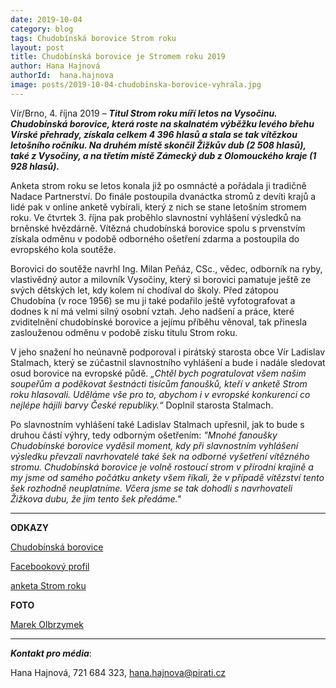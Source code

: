 ```yaml
---
date: 2019-10-04
category: blog
tags: Chudobínská borovice Strom roku 
layout: post
title: Chudobínská borovice je Stromem roku 2019
author: Hana Hajnová
authorId:  hana.hajnova
image: posts/2019-10-04-chudobinska-borovice-vyhrala.jpg
---
```


Vír/Brno, 4. října 2019 – ***Titul Strom roku míří letos na Vysočinu. Chudobínská borovice, která roste na skalnatém výběžku levého břehu Vírské přehrady, získala celkem 4 396 hlasů a stala se tak vítězkou letošního ročníku. Na druhém místě skončil Žižkův dub (2 508 hlasů), také z Vysočiny, a na třetím místě Zámecký dub z Olomouckého kraje (1 928 hlasů).*** 

Anketa strom roku se letos konala již po osmnácté a pořádala ji tradičně Nadace Partnerství. Do finále postoupila dvanáctka stromů z devíti krajů a lidé pak v online anketě vybírali, který z nich se stane letošním stromem roku. Ve čtvrtek 3. října pak proběhlo slavnostní vyhlášení výsledků na brněnské hvězdárně. Vítězná chudobínská borovice spolu s prvenstvím získala odměnu v podobě odborného ošetření zdarma a postoupila do evropského kola soutěže. 

Borovici do soutěže navrhl Ing. Milan Peňáz, CSc., vědec, odborník na ryby, vlastivědný autor a milovník Vysočiny, který si borovici pamatuje ještě ze svých dětských let, kdy kolem ní chodíval do školy. Před zátopou Chudobína (v roce 1956) se mu ji také podařilo ještě vyfotografovat a dodnes k ní má velmi silný osobní vztah. Jeho nadšení a práce, které zviditelnění chudobínské borovice a jejímu příběhu věnoval, tak přinesla zaslouženou odměnu v podobě zisku titulu Strom roku.

V jeho snažení ho neúnavně podporoval i pirátský starosta obce Vír Ladislav Stalmach, který se zúčastnil slavnostního vyhlášení a bude i nadále sledovat osud borovice na evropské půdě. *„Chtěl bych pogratulovat všem našim soupeřům a poděkovat šestnácti tisícům fanoušků, kteří v anketě Strom roku hlasovali. Uděláme vše pro to, abychom i v evropské konkurenci co nejlépe hájili barvy České republiky.“* Doplnil starosta Stalmach.

Po slavnostním vyhlášení také Ladislav Stalmach upřesnil, jak to bude s druhou částí výhry, tedy odborným ošetřením: *"Mnohé fanoušky Chudobínské borovice vyděsil moment, kdy při slavnostním vyhlášení výsledku převzali navrhovatelé také šek na odborné vyšetření vítězného stromu. Chudobínská borovice je volně rostoucí strom v přírodní krajině a my jsme od samého počátku ankety všem říkali, že v případě vítězství tento šek rozhodně neuplatníme. Včera jsme se tak dohodli s navrhovateli Žižkova dubu, že jim tento šek předáme."*

---

**ODKAZY**

[Chudobínská borovice](https://www.stromroku.cz/finaliste/aktualni/Chudobinska-borovice)

[Facebookový profil](https://www.facebook.com/Chudobinskaborovice)

[anketa Strom roku](https://www.stromroku.cz/)


**FOTO** 

[Marek Olbrzymek](https://www.stromroku.cz/finaliste/aktualni/Chudobinska-borovice)

---

***Kontakt pro média***:

Hana Hajnová, 721 684 323, hana.hajnova@pirati.cz
